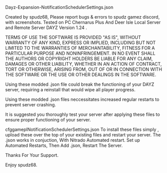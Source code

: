 Dayz-Expansion-NotificationSchedulerSettings.json

Created by spudz68, Please report bugs & errors to spudz gamez discord, with screenshots. Tested on PC Chernarus Plus And Deer Isle Local Server and Remote Server DAYZ Version 1.24 .

TERMS OF USE THE SOFTWARE IS PROVIDED "AS IS", WITHOUT WARRANTY OF ANY KIND, EXPRESS OR IMPLIED, INCLUDING BUT NOT LIMITED TO THE WARRANTIES OF MERCHANTABILITY, FITNESS FOR A PARTICULAR PURPOSE AND NONINFRINGEMENT. IN NO EVENT SHALL THE AUTHORS OR COPYRIGHT HOLDERS BE LIABLE FOR ANY CLAIM, DAMAGES OR OTHER LIABILITY, WHETHER IN AN ACTION OF CONTRACT, TORT OR OTHERWISE, ARISING FROM, OUT OF OR IN CONNECTION WITH THE SOFTWARE OR THE USE OR OTHER DEALINGS IN THE SOFTWARE.

Using these modded .json file could break the functioning of your DAYZ server, requiring a reinstall that would wipe all player progress.

Using these modded .json files neccessitates increased regular restarts to prevent server crashing.

It is suggested you thoroughly test your server after applying these files to ensure proper functioning of your server.

cfggameplNotificationSchedulerSettings.json
  To install these files simply , upload these over the top of your existing files and restart your server.
The .json works in conjuction, With Nitrado Automated restart. Set up Automated Restarts, Then Add .json, Restart The Server.

Thanks For Your Support.

Enjoy spudz68.
